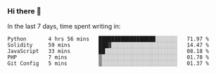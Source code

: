 ### Hi there 👋

In the last 7 days, time spent writing in:

<!--START_SECTION:waka-->
```text
Python       4 hrs 56 mins   ██████████████████░░░░░░░   71.97 % 
Solidity     59 mins         ███▓░░░░░░░░░░░░░░░░░░░░░   14.47 % 
JavaScript   33 mins         ██░░░░░░░░░░░░░░░░░░░░░░░   08.18 % 
PHP          7 mins          ▒░░░░░░░░░░░░░░░░░░░░░░░░   01.78 % 
Git Config   5 mins          ▒░░░░░░░░░░░░░░░░░░░░░░░░   01.37 % 
```
<!--END_SECTION:waka-->
<!--
**jimtje/jimtje** is a ✨ _special_ ✨ repository because its `README.md` (this file) appears on your GitHub profile.


Here are some ideas to get you started:

- 🔭 I’m currently working on ...
- 🌱 I’m currently learning ...
- 👯 I’m looking to collaborate on ...
- 🤔 I’m looking for help with ...
- 💬 Ask me about ...
- 📫 How to reach me: ...
- 😄 Pronouns: ...
- ⚡ Fun fact: ...
-->
